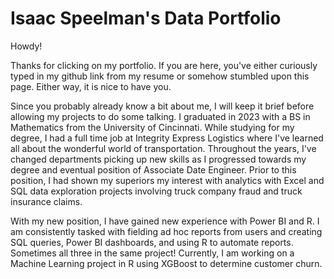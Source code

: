 # Isaac Speelman's Data Portfolio
Howdy!

Thanks for clicking on my portfolio. If you are here, you've either curiously typed in my github link from my resume or somehow stumbled upon this page. Either way, it is nice to have you.

Since you probably already know a bit about me, I will keep it brief before allowing my projects to do some talking. I graduated in 2023 with a BS in Mathematics from the University of Cincinnati. While studying for my degree, I had a full time job at Integrity Express Logistics where I've learned all about the wonderful world of transportation. Throughout the years, I've changed departments picking up new skills as I progressed towards my degree and eventual position of Associate Date Engineer. Prior to this position, I had shown my superiors my interest with analytics with Excel and SQL data exploration projects involving truck company fraud and truck insurance claims.

With my new position, I have gained new experience with Power BI and R. I am consistently tasked with fielding ad hoc reports from users and creating SQL queries, Power BI dashboards, and using R to automate reports. Sometimes all three in the same project! Currently, I am working on a Machine Learning project in R using XGBoost to determine customer churn.

